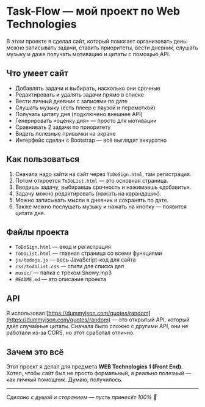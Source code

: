 # Task-Flow — мой проект по Web Technologies

В этом проекте я сделал сайт, который помогает организовать день: можно записывать задачи, ставить приоритеты, вести дневник, слушать музыку и даже получать мотивацию и цитаты с помощью API.

## Что умеет сайт

- Добавлять задачи и выбирать, насколько они срочные
- Редактировать и удалять задачи прямо в списке
- Вести личный дневник с записями по дате
- Слушать музыку (есть плеер с паузой и перемоткой)
- Получать цитату дня (подключено внешнее API)
- Генерировать «оценку дня» — просто для мотивации
- Сравнивать 2 задачи по приоритету
- Видеть полезные привычки на экране
- Интерфейс сделан с Bootstrap — всё выглядит аккуратно

## Как пользоваться

1. Сначала надо зайти на сайт через `ToDoSign.html`, там регистрация.
2. Потом откроется `ToDoList.html` — это основная страница.
3. Вводишь задачу, выбираешь срочность и нажимаешь «добавить».
4. Задачу можно редактировать (нажать на карандашик).
5. Можно записывать мысли в дневник и сохранять по дате.
6. Также можно послушать музыку и нажать на кнопку — появится цитата дня.

## Файлы проекта

- `ToDoSign.html` — вход и регистрация
- `ToDoList.html` — главная страница со всеми функциями
- `js/todojs.js` — весь JavaScript-код для сайта
- `css/todolist.css` — стили для списка дел
- `music/` — папка с треком Snowy.mp3
- `README.md` — это описание проекта

## API

Я использовал [https://dummyjson.com/quotes/random](https://dummyjson.com/quotes/random) — это открытый API, который даёт случайные цитаты. Сначала было сложно с другими API, они не работали из-за CORS, но этот сработал отлично.

## Зачем это всё

Этот проект я делал для предмета **WEB Technologies 1 (Front End)**. Хотел, чтобы сайт был не просто формальный, а реально полезный — как личный помощник. Думаю, получилось.

---

*Сделано с душой и старанием — пусть принесёт 100% 🙏*
